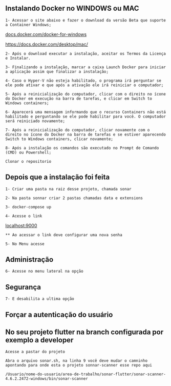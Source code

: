 ## Instalando Docker no WINDOWS ou MAC 

`1- Acessar o site abaixo e fazer o download da versão Beta que suporte a Container Windows;`

<a href="url">docs.docker.com/docker-for-windows</a>

<a href="url">https://docs.docker.com/desktop/mac/</a>

`2- Após o download executar a instalação, aceitar os Termos da Licença e Instalar.`

`3- Finalizando a instalação, marcar a caixa Launch Docker para iniciar a aplicação assim que finalizar a instalação;`

`4- Caso o Hyper-V não esteja habilitado, o programa irá perguntar se ele pode ativar e que após a ativação ele irá reiniciar o computador;`

`5- Após a reinicialização do computador, clicar com o direito no ícone do Docker em execução na barra de tarefas, e clicar em Switch to Windows containers;`

`6- Aparecerá uma mensagem informando que o recurso Containers não está habilitado e perguntando se ele pode habilitar para você. O computador será reiniciado novamente;`

`7- Após a reinicialização do computador, clicar novamente com o direito no ícone do Docker na barra de tarefas e se estiver aparecendo Switch to Windows containers, clicar novamente;`

`8- Após a instalação os comandos são executado no Prompt de Comando (CMD) ou Powershell;`


`Clonar o repositorio`


## Depois que a instalação foi feita
`1- Criar uma pasta na raiz desse projeto, chamada sonar`

`2- Na pasta sonnar criar 2 pastas chamadas data e extensions`

`3- docker-compose up`

`4- Acesse o link`

<a href="url">localhost:9000</a>

`** Ao acessar o link deve configurar uma nova senha`

`5- No Menu acesse`

## Administração

`6- Acesse no menu lateral na opção`

## Segurança

`7- E desabilita a ultima opção`

## Forçar a autenticação do usuário



## No seu projeto flutter na branch configurada por exemplo a developer

`Acesse a pastar do projeto`

`Abra o arquivo sonar.sh, na linha 9 você deve mudar o camninho apontando para onde esta o projeto sonnar-scanner esse repo aqui`

`/Usuario/nome-do-usuario/area-de-trabalho/sonar-flutter/sonar-scanner-4.6.2.2472-windows/bin/sonar-scanner`

